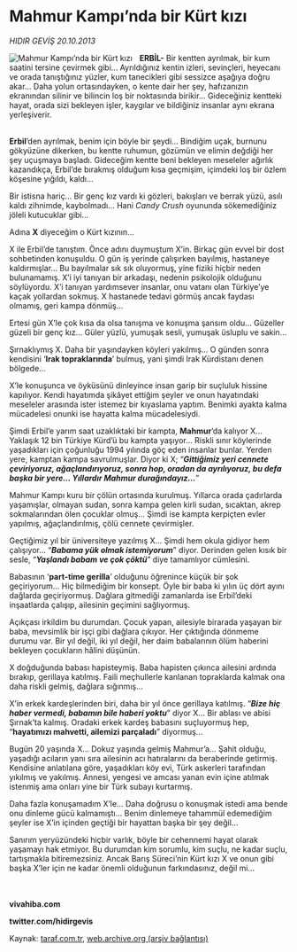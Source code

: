 # Mahmur Kampı’nda bir Kürt kızı

*HIDIR GEVİŞ 20.10.2013*

<div class="yazi"><img align="left" alt="Mahmur Kampı’nda bir Kürt kızı" border="0" src="http://www.taraf.com.tr/fotoraflar/makaleler/mahmur-kampi-nda-bir-kurt-kizi_3059_orijinal.jpg" style="border-right-width:10px; border-color:#FFFFFF"/><p><b>ERBİL-</b> Bir kentten ayrılmak, bir kum saatini tersine çevirmek gibi... Ayrıldığınız kentin izleri, sevinçleri, heyecanı ve orada tanıştığınız yüzler, kum tanecikleri gibi sessizce aşağıya doğru akar... Daha yolun ortasındayken, o kente dair her şey, hafızanızın ekranından silinir ve bilincin loş bir noktasında birikir... Gideceğiniz kentteki hayat, orada sizi bekleyen işler, kaygılar ve bildiğiniz insanlar aynı ekrana yerleşiverir.</p>
<p><b><br/>Erbil</b>’den ayrılmak, benim için böyle bir şeydi... Bindiğim uçak, burnunu gökyüzüne dikerken, bu kentte ruhumun, gözümün ve elimin değdiği her şey uçuşmaya başladı. Gideceğim kentte beni bekleyen meseleler ağırlık kazandıkça, Erbil’de bırakmış olduğum kısa geçmişim, içimdeki loş bir özlem köşesine yığıldı, kaldı...</p>
<p>Bir istisna hariç... Bir genç kız vardı ki gözleri, bakışları ve berrak yüzü, asılı kaldı zihnimde, kaybolmadı... Hani <i>Candy Crush</i> oyununda sökemediğiniz jöleli kutucuklar gibi...</p>
<p>Adına <b>X</b> diyeceğim o Kürt kızının... </p>
<p>X ile Erbil’de tanıştım. Önce adını duymuştum X’in. Birkaç gün evvel bir dost sohbetinden konuşuldu. O gün iş yerinde çalışırken bayılmış, hastaneye kaldırmışlar... Bu bayılmalar sık sık oluyormuş, yine fiziki hiçbir neden bulunamamış. X’i iyi tanıyan bir arkadaşı, nedenin psikolojik olduğunu söylüyordu. X’i tanıyan yardımsever insanlar, onu vatanı olan Türkiye’ye kaçak yollardan sokmuş. X hastanede tedavi görmüş ancak faydası olmamış, geri kampa dönmüş...</p>
<p>Ertesi gün X’le çok kısa da olsa tanışma ve konuşma şansım oldu... Güzeller güzeli bir genç kız... Güler yüzlü, yumuşak sesli, yumuşak üsluplu ve sakin... </p>
<p>Şırnaklıymış X. Daha bir yaşındayken köyleri yakılmış... O günden sonra kendisini ‘<b>Irak topraklarında</b>’ bulmuş, yani şimdi Irak Kürdistanı denen bölgede... </p>
<p>X’le konuşunca ve öyküsünü dinleyince insan garip bir suçluluk hissine kapılıyor. Kendi hayatımda şikâyet ettiğim şeyler ve onun hayatındaki meseleler arasında ister istemez bir kıyaslama yaptım. Benimki ayakta kalma mücadelesi onunki ise hayatta kalma mücadelesiydi. </p>
<p>Şimdi Erbil’e yarım saat uzaklıktaki bir kampta, <b>Mahmur</b>’da kalıyor X... Yaklaşık 12 bin Türkiye Kürd’ü bu kampta yaşıyor... Riskli sınır köylerinde yaşadıkları için çoğunluğu 1994 yılında göç eden insanlar bunlar. Yerden yere, kamptan kampa savrulmuşlar. Diyor ki X; “<b><i>Gittiğimiz yeri cennete çeviriyoruz, ağaçlandırıyoruz, sonra hop, oradan da ayrılıyoruz, bu defa başka bir yere... Yıllardır Mahmur durağındayız...</i></b>” </p>
<p>Mahmur Kampı kuru bir çölün ortasında kurulmuş. Yıllarca orada çadırlarda yaşamışlar, olmayan sudan, sonra kampa gelen kirli sudan, sıcaktan, akrep sokmalarından ölen çocuklar olmuş... Şimdi ise kampta kerpiçten evler yapılmış, ağaçlandırılmış, çölü cennete çevirmişler.</p>
<p>Geçtiğimiz yıl bir üniversiteye yazılmış X... Şimdi hem okula gidiyor hem çalışıyor... “<b><i>Babama yük olmak istemiyorum</i></b>” diyor. Derinden gelen kısık bir sesle, “<b><i>Yaşlandı babam ve çok çöktü</i></b>” diye tamamlıyor cümlesini. </p>
<p>Babasının ‘<b>part-time gerilla</b>’ olduğunu öğrenince küçük bir şok geçiriyorum... Hiç bilmediğim bir konsept. Öyle bir baba ki yılın üç dört ayını dağlarda geçiriyormuş. Dağlara gitmediği zamanlarda ise Erbil’deki inşaatlarda çalışıp, ailesinin geçimini sağlıyormuş. </p>
<p>Açıkçası irkildim bu durumdan. Çocuk yapan, ailesiyle birarada yaşayan bir baba, mevsimlik bir işçi gibi dağlara çıkıyor. Her çıktığında dönmeme durumu var. Bir yıl değil, iki yıl değil, her daim babalarının ölüm haberini bekleyen çocukların hâlini düşünün.</p>
<p>X doğduğunda babası hapisteymiş. Baba hapisten çıkınca ailesini ardında bırakıp, gerillaya katılmış. Faili meçhullerle kanlanan topraklarda kalmak ona daha riskli gelmiş, dağlara sığınmış...</p>
<p>X’in erkek kardeşlerinden biri, daha bir yıl önce gerillaya katılmış. “<b><i>Bize hiç haber vermedi, babamın bile haberi yoktu</i></b>” diyor X... Bir ablası ve abisi Şırnak’ta kalmış. Oradaki erkek kardeş babasını suçluyormuş hep, “<b>hayatımızı mahvetti, ailemizi parçaladı</b>” diyormuş...</p>
<p>Bugün 20 yaşında X... Dokuz yaşında gelmiş Mahmur’a... Şahit olduğu, yaşadığı acıların yanı sıra ailesinin acı hatıralarını da beraberinde getirmiş. Kendisine anlatılana göre, yaşadıkları köy evi, Türk askerleri tarafından yıkılmış ve yakılmış. Annesi, yengesi ve amcası yanan evin içine atılmak istenmiş ama onları yine bir Türk subayı kurtarmış.</p>
<p>Daha fazla konuşamadım X’le... Daha doğrusu o konuşmak istedi ama bende onu dinleme gücü kalmamıştı... Benim dinlemeye tahammül edemediğim şeyler ise X’in içinden geçtiği bir hayattan başka bir şey değil... </p>
<p>Sanırım yeryüzündeki hiçbir varlık, böyle bir cehennemi hayat olarak yaşamayı hak etmiyor. Bu durumdan kim sorumlu, kim suçlu, ne kadar suçlu, tartışmakla bitiremezsiniz. Ancak Barış Süreci’nin Kürt kızı X ve onun gibi başka X’ler için ne kadar önemli olduğunun farkındasınız, değil mi...</p>
<p><b><br/><br/>vivahiba.com </b></p>
<p><b>twitter.com/hidirgevis</b></p>
</div>

Kaynak: [taraf.com.tr](http://www.taraf.com.tr:80/hidir-gevis-2/makale-mahmur-kampi-nda-bir-kurt-kizi.htm), [web.archive.org (arşiv bağlantısı)](http://web.archive.org/web/20131023103901/http://www.taraf.com.tr:80/hidir-gevis-2/makale-mahmur-kampi-nda-bir-kurt-kizi.htm)
